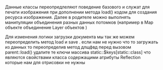 Данные классы переопредлеляют поведение базового и служат для печати изображения при дополнении метода load() кодом для создания ресурса изображения. Далее в родителе можно выполнять манипуляции объединения разных данных потомков (например в Map объекте объединение Layer объектов )

Для изменения логики загрузки документа мы так же можем переопределить метод load и save . если нам не нужно что то загружать из данных то переопределив метод длщфвд перед вызовом parent::load() удалите те ключи массива static::$keys[static::class]  что являются свойствами класса содержащими атрибуты Reflection которые нам для отрисовки не нужны